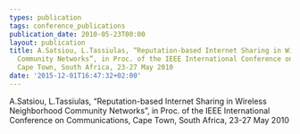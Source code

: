 ```yaml
---
types: publication
tags: conference_publications
publication_date: 2010-05-23T00:00
layout: publication
title: A.Satsiou, L.Tassiulas, “Reputation-based Internet Sharing in Wireless Neighborhood
  Community Networks”, in Proc. of the IEEE International Conference on Communications,
  Cape Town, South Africa, 23-27 May 2010
date: '2015-12-01T16:47:32+02:00'
---
```

<p>A.Satsiou, L.Tassiulas, “Reputation-based Internet Sharing in Wireless Neighborhood Community Networks”, in Proc. of the IEEE International Conference on Communications, Cape Town, South Africa, 23-27 May 2010</p>
